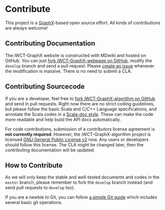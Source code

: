 Contribute
==========

This project is a [GraphX](https://spark.apache.org/graphx/)-based open source effort. All kinds of contributions are always welcome!

Contributing Documentation
--------------------------

The iWCT-GraphX website is constructed with MDwiki and hosted on GitHub. You can just [fork iWCT-GraphX-webpage on GitHub](https://github.com/sjtu-iwct/graphx-webpage), modify the `develop` branch and send a pull request. Please [create an issue](https://github.com/sjtu-iwct/graphx-webpage/issues) whenever the modification is massive. There is no need to submit a CLA.

Contributing Sourcecode
-----------------------

If you are a developer, feel free to [fork iWCT-GraphX-algorithm on GitHub](http://github.com/Dynalon/mdwiki) and send in pull requests. Right now there are no strict coding guidelines, but please follow the basic Scala and C/C++ Language specifications, and annotate the Scala codes in a [Scala-doc style](http://docs.scala-lang.org/style/scaladoc.html). These can make the code more readable and help build the API docs automatically.

For code contributions, submission of a contributors license agreement is **not currently required**. However, the iWCT-GraphX-algorithm project is licensed [GNU General Public License v2](https://github.com/sjtu-iwct/graphx-algorithm/blob/master/LICENSE) now. Any users or developers should follow this license. The CLA might be changed later, then the contributing documentation will be updated.

How to Contribute
-----------------

As we will only keep the stable and well-tested documents and codes in the `master` branch, please remember to fork the `develop` branch instead (and send pull requests to `develop` too).

If you are a newbie to Git, you can follow [a simple Git guide](tutorials/drive.md) which includes several basic git operations.

